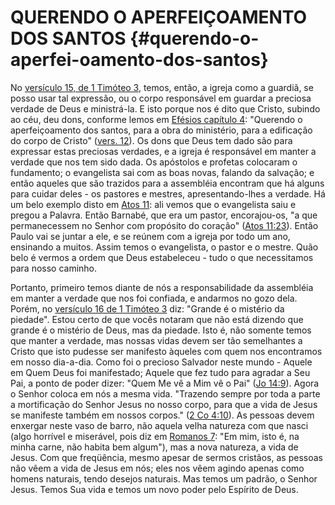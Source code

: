# QUERENDO O APERFEIÇOAMENTO DOS SANTOS {#querendo-o-aperfei-oamento-dos-santos}

No [versículo 15, de 1 Timóteo 3](http://bibliaonline.com.br/acf/1tm/3/15), temos, então, a igreja como a guardiã, se posso usar tal expressão, ou o corpo responsável em guardar a preciosa verdade de Deus e ministrá-la. E isto porque nos é dito que Cristo, subindo ao céu, deu dons, conforme lemos em [Efésios capítulo 4](http://bibliaonline.com.br/acf/ef/4): &quot;Querendo o aperfeiçoamento dos santos, para a obra do ministério, para a edificação do corpo de Cristo&quot; ([vers. 12](http://bibliaonline.com.br/acf/ef/4/12)). Os dons que Deus tem dado são para expressar estas preciosas verdades, e a igreja é responsável em manter a verdade que nos tem sido dada. Os apóstolos e profetas colocaram o fundamento; o evangelista sai com as boas novas, falando da salvação; e então aqueles que são trazidos para a assembléia encontram que há alguns para cuidar deles - os pastores e mestres, apresentando-lhes a verdade. Há um belo exemplo disto em [Atos 11](http://bibliaonline.com.br/acf/atos/11): ali vemos que o evangelista saiu e pregou a Palavra. Então Barnabé, que era um pastor, encorajou-os, &quot;a que permanecessem no Senhor com propósito do coração&quot; ([Atos 11:23](http://bibliaonline.com.br/acf/atos/11/23)). Então Paulo vai se juntar a ele, e se reúnem com a igreja por todo um ano, ensinando a muitos. Assim temos o evangelista, o pastor e o mestre. Quão belo é vermos a ordem que Deus estabeleceu - tudo o que necessitamos para nosso caminho.

Portanto, primeiro temos diante de nós a responsabilidade da assembléia em manter a verdade que nos foi confiada, e andarmos no gozo dela. Porém, no [versículo 16 de 1 Timóteo 3](http://bibliaonline.com.br/acf/1tm/3/16) diz: &quot;Grande é o mistério da piedade&quot;. Estou certo de que vocês notaram que não está dizendo que grande é o mistério de Deus, mas da piedade. Isto é, não somente temos que manter a verdade, mas nossas vidas devem ser tão semelhantes a Cristo que isto pudesse ser manifesto àqueles com quem nos encontramos em nosso dia-a-dia. Como foi o precioso Salvador neste mundo - Aquele em Quem Deus foi manifestado; Aquele que fez tudo para agradar a Seu Pai, a ponto de poder dizer: &quot;Quem Me vê a Mim vê o Pai&quot; ([Jo 14:9](http://bibliaonline.com.br/acf/jo/14/9)). Agora o Senhor coloca em nós a mesma vida. &quot;Trazendo sempre por toda a parte a mortificação do Senhor Jesus no nosso corpo, para que a vida de Jesus se manifeste também em nossos corpos.&quot; ([2 Co 4:10](http://bibliaonline.com.br/acf/2co/4/10)). As pessoas devem enxergar neste vaso de barro, não aquela velha natureza com que nasci (algo horrível e miserável, pois diz em [Romanos 7](http://bibliaonline.com.br/acf/rm/7): &quot;Em mim, isto é, na minha carne, não habita bem algum&quot;), mas a nova natureza, a vida de Jesus. Com que freqüência, mesmo apesar de sermos cristãos, as pessoas não vêem a vida de Jesus em nós; eles nos vêem agindo apenas como homens naturais, tendo desejos naturais. Mas temos um padrão, o Senhor Jesus. Temos Sua vida e temos um novo poder pelo Espírito de Deus.